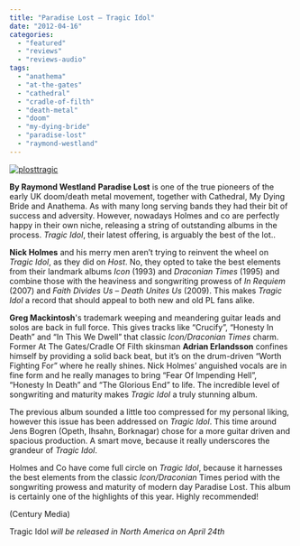 ```yaml
---
title: "Paradise Lost – Tragic Idol"
date: "2012-04-16"
categories: 
  - "featured"
  - "reviews"
  - "reviews-audio"
tags: 
  - "anathema"
  - "at-the-gates"
  - "cathedral"
  - "cradle-of-filth"
  - "death-metal"
  - "doom"
  - "my-dying-bride"
  - "paradise-lost"
  - "raymond-westland"
---
```


[![](http://www.hellbound.ca/wp-content/uploads/2012/04/plosttragic.jpg "plosttragic")](http://www.hellbound.ca/wp-content/uploads/2012/04/plosttragic.jpg)

**By Raymond Westland** **Paradise Lost** is one of the true pioneers of the early UK doom/death metal movement, together with Cathedral, My Dying Bride and Anathema. As with many long serving bands they had their bit of success and adversity. However, nowadays Holmes and co are perfectly happy in their own niche, releasing a string of outstanding albums in the process. _Tragic Idol_, their latest offering, is arguably the best of the lot..

**Nick Holmes** and his merry men aren’t trying to reinvent the wheel on _Tragic Idol_, as they did on _Host_. No, they opted to take the best elements from their landmark albums _Icon_ (1993) and _Draconian Times_ (1995) and combine those with the heaviness and songwriting prowess of _In Requiem_ (2007) and _Faith Divides Us – Death Unites Us_ (2009). This makes _Tragic Idol_ a record that should appeal to both new and old PL fans alike.

**Greg Mackintosh**'s trademark weeping and meandering guitar leads and solos are back in full force. This gives tracks like “Crucify”, “Honesty In Death” and “In This We Dwell” that classic _Icon/Draconian Times_ charm. Former At The Gates/Cradle Of Filth skinsman **Adrian Erlandsson** confines himself by providing a solid back beat, but it’s on the drum-driven “Worth Fighting For” where he really shines. Nick Holmes’ anguished vocals are in fine form and he really manages to bring “Fear Of Impending Hell”, “Honesty In Death” and “The Glorious End” to life. The incredible level of songwriting and maturity makes _Tragic Idol_ a truly stunning album.

The previous album sounded a little too compressed for my personal liking, however this issue has been addressed on _Tragic Idol_. This time around Jens Bogren (Opeth, Ihsahn, Borknagar) chose for a more guitar driven and spacious production. A smart move, because it really underscores the grandeur of _Tragic Idol_.

Holmes and Co have come full circle on _Tragic Idol_, because it harnesses the best elements from the classic _Icon/Draconian_ Times period with the songwriting prowess and maturity of modern day Paradise Lost. This album is certainly one of the highlights of this year. Highly recommended!

(Century Media)

Tragic Idol _will be released in North America on April 24th_
